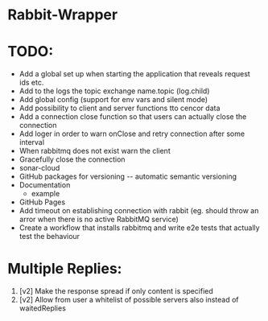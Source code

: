 # Rabbit-Wrapper

# TODO:


- Add a global set up when starting the application that reveals request ids etc.
- Add to the logs the topic exchange name.topic (log.child)
- Add global config (support for env vars and silent mode)
- Add possibility to client and server functions tto cencor data
- Add a connection close function so that users can actually close the connection
- Add loger in order to warn onClose and retry connection after some interval
- When rabbitmq does not exist warn the client
- Gracefully close the connection
- sonar-cloud
- GitHub packages for versioning 
    -- automatic semantic versioning
- Documentation
    - example
- GitHub Pages
- Add timeout on establishing connection with rabbit 
    (eg. should throw an arror when there is no active RabbitMQ service)
- Create a workflow that installs rabbitmq and write e2e tests that actually test the behaviour


# Multiple Replies:
1. [v2] Make the response spread if only content is specified
2. [v2] Allow from user a whitelist of possible servers also instead of waitedReplies



